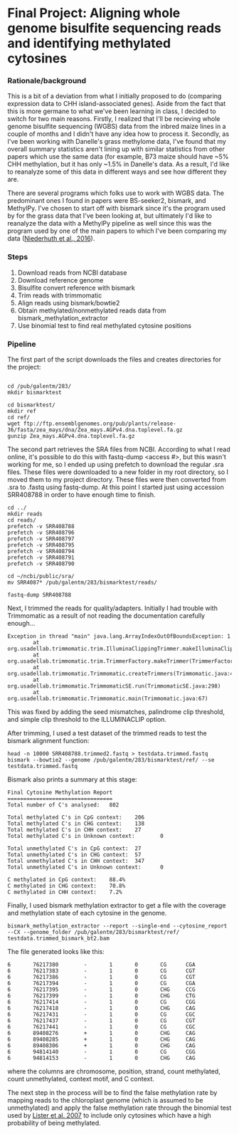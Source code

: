 # Final Project: Aligning whole genome bisulfite sequencing reads and identifying methylated cytosines

### Rationale/background
This is a bit of a deviation from what I initially proposed to do (comparing expression data to CHH island-associated genes). Aside from the fact that this is more germane to what we've been learning in class, I decided to switch for two main reasons. Firstly, I realized that I'll be recieving whole genome bisulfite sequencing (WGBS) data from the inbred maize lines in a couple of months and I didn't have any idea how to process it. Secondly, as I've been working with Danelle's grass methylome data, I've found that my overall summary statistics aren't lining up with similar statistics from other papers which use the same data (for example, B73 maize should have ~5% CHH methylation, but it has only ~1.5% in Danelle's data. As a result, I'd like to reanalyze some of this data in different ways and see how different they are.

There are several programs which folks use to work with WGBS data. The predominant ones I found in papers were BS-seeker2, bismark, and MethylPy. I've chosen to start off with bismark since it's the program used by for the grass data that I've been looking at, but ultimately I'd like to reanalyze the data with a MethylPy pipeline as well since this was the program used by one of the main papers to which I've been comparing my data ([Niederhuth et al., 2016](https://genomebiology.biomedcentral.com/articles/10.1186/s13059-016-1059-0)). 

### Steps
1. Download reads from NCBI database
2. Download reference genome
3. Bisulfite convert reference with bismark
4. Trim reads with trimmomatic
5. Align reads using bismark/bowtie2
6. Obtain methylated/nonmethylated reads data from bismark_methylation_extractor
7. Use binomial test to find real methylated cytosine positions


### Pipeline
The first part of the script downloads the files and creates directories for the project:
```

cd /pub/galentm/283/
mkdir bismarktest

cd bismarktest/
mkdir ref
cd ref/
wget ftp://ftp.ensemblgenomes.org/pub/plants/release-36/fasta/zea_mays/dna/Zea_mays.AGPv4.dna.toplevel.fa.gz
gunzip Zea_mays.AGPv4.dna.toplevel.fa.gz
```

The second part retrieves the SRA files from NCBI. According to what I read online, it's possible to do this with fastq-dump <access #>, but this wasn't working for me, so I ended up using prefetch to download the regular .sra files. These files were downloaded to a new folder in my root directory, so I moved them to my project directory. These files were then converted from .sra to .fastq using fastq-dump. At this point I started just using accession SRR408788 in order to have enough time to finish.
```
cd ../
mkdir reads
cd reads/
prefetch -v SRR408788
prefetch -v SRR408796
prefetch -v SRR408797
prefetch -v SRR408795
prefetch -v SRR408794
prefetch -v SRR408791
prefetch -v SRR408790

cd ~/ncbi/public/sra/
mv SRR4087* /pub/galentm/283/bismarktest/reads/

fastq-dump SRR408788
```

Next, I trimmed the reads for quality/adapters. Initially I had trouble with Trimmomatic as a result of not reading the documentation carefully enough...
```
Exception in thread "main" java.lang.ArrayIndexOutOfBoundsException: 1
        at org.usadellab.trimmomatic.trim.IlluminaClippingTrimmer.makeIlluminaClippingTrimmer(IlluminaClippingTrimmer.java:54)
        at org.usadellab.trimmomatic.trim.TrimmerFactory.makeTrimmer(TrimmerFactory.java:32)
        at org.usadellab.trimmomatic.Trimmomatic.createTrimmers(Trimmomatic.java:41)
        at org.usadellab.trimmomatic.TrimmomaticSE.run(TrimmomaticSE.java:298)
        at org.usadellab.trimmomatic.Trimmomatic.main(Trimmomatic.java:67)
```
This was fixed by adding the seed mismatches, palindrome clip threshold, and simple clip threshold to the ILLUMINACLIP option.

After trimming, I used a test dataset of the trimmed reads to test the bismark alignment function:
```
head -n 10000 SRR408788.trimmed2.fastq > testdata.trimmed.fastq
bismark --bowtie2 --genome /pub/galentm/283/bismarktest/ref/ --se testdata.trimmed.fastq
```
Bismark also prints a summary at this stage:
```
Final Cytosine Methylation Report
=================================
Total number of C's analysed:   802

Total methylated C's in CpG context:    206
Total methylated C's in CHG context:    138
Total methylated C's in CHH context:    27
Total methylated C's in Unknown context:        0

Total unmethylated C's in CpG context:  27
Total unmethylated C's in CHG context:  57
Total unmethylated C's in CHH context:  347
Total unmethylated C's in Unknown context:      0

C methylated in CpG context:    88.4%
C methylated in CHG context:    70.8%
C methylated in CHH context:    7.2%
```

Finally, I used bismark methylation extractor to get a file with the coverage and methylation state of each cytosine in the genome.
```
bismark_methylation_extractor --report --single-end --cytosine_report --CX --genome_folder /pub/galentm/283/bismarktest/ref/ testdata.trimmed_bismark_bt2.bam
```

The file generated looks like this:
```
6       76217380        -       1       0       CG      CGA
6       76217383        -       1       0       CG      CGT
6       76217386        -       1       0       CG      CGT
6       76217394        -       1       0       CG      CGA
6       76217395        -       1       0       CHG     CCG
6       76217399        -       1       0       CHG     CTG
6       76217414        -       1       0       CG      CGG
6       76217418        -       1       0       CHG     CAG
6       76217431        -       1       0       CG      CGC
6       76217437        -       1       0       CG      CGT
6       76217441        -       1       0       CG      CGC
6       89408276        +       1       0       CHG     CAG
6       89408285        +       1       0       CHG     CAG
6       89408306        +       1       0       CHG     CAG
6       94814140        -       1       0       CG      CGG
6       94814153        -       1       0       CHG     CAG
```
where the columns are chromosome, position, strand, count methylated, count unmethylated, context motif, and C context. 

The next step in the process will be to find the false methylation rate by mapping reads to the chloroplast genome (which is assumed to be unmethylated) and apply the false methylation rate through the binomial test used by [Lister et al. 2007](https://www.sciencedirect.com/science/article/pii/S0092867408004480) to include only cytosines which have a high probability of being methylated. 

